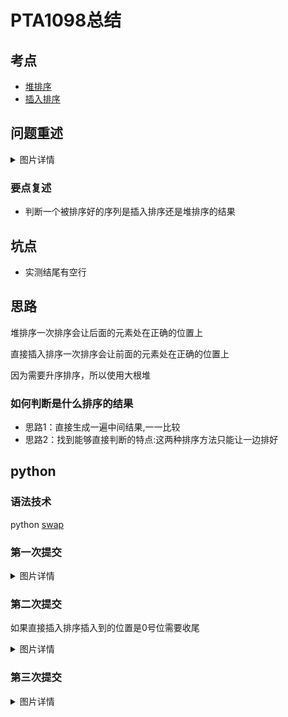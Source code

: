 # PTA1098总结
## 考点
+ [堆排序](https://ednow.github.io/2021/03/04/%E7%8E%8B%E9%81%93-%E6%95%B0%E6%8D%AE%E7%BB%93%E6%9E%84/#%E5%A0%86%E6%8E%92%E5%BA%8F)
+ [插入排序](https://ednow.github.io/2021/03/04/%E7%8E%8B%E9%81%93-%E6%95%B0%E6%8D%AE%E7%BB%93%E6%9E%84/#%E7%9B%B4%E6%8E%A5%E6%8F%92%E5%85%A5%E6%8E%92%E5%BA%8F)


## 问题重述
<details><summary>图片详情</summary><img src="https://raw.githubusercontent.com/ednow/cloudimg/main/githubio/20210810222228.png" alt="找不到图片(Image not found)" onerror="this.onerror=null;this.src='https://gitee.com/ednow/cloudimg/raw/main/githubio/20210810222228.png';" /></details>

### 要点复述
+ 判断一个被排序好的序列是插入排序还是堆排序的结果


## 坑点
+ 实测结尾有空行

## 思路
堆排序一次排序会让后面的元素处在正确的位置上

直接插入排序一次排序会让前面的元素处在正确的位置上

因为需要升序排序，所以使用大根堆


### 如何判断是什么排序的结果
+ 思路1：直接生成一遍中间结果,一一比较
+ 思路2：找到能够直接判断的特点:这两种排序方法只能让一边排好

## python

### 语法技术
python [swap](https://stackoverflow.com/questions/14836228/is-there-a-standardized-method-to-swap-two-variables-in-python)


### 第一次提交
<details><summary>图片详情</summary><img src="https://raw.githubusercontent.com/ednow/cloudimg/main/githubio/20210811191721.png" alt="找不到图片(Image not found)" onerror="this.onerror=null;this.src='https://gitee.com/ednow/cloudimg/raw/main/githubio/20210811191721.png';" /></details>

### 第二次提交
如果直接插入排序插入到的位置是0号位需要收尾

<details><summary>图片详情</summary><img src="https://raw.githubusercontent.com/ednow/cloudimg/main/githubio/20210811193035.png" alt="找不到图片(Image not found)" onerror="this.onerror=null;this.src='https://gitee.com/ednow/cloudimg/raw/main/githubio/20210811193035.png';" /></details>

### 第三次提交

<details><summary>图片详情</summary><img src="https://raw.githubusercontent.com/ednow/cloudimg/main/githubio/20210811194257.png" alt="找不到图片(Image not found)" onerror="this.onerror=null;this.src='https://gitee.com/ednow/cloudimg/raw/main/githubio/20210811194257.png';" /></details>